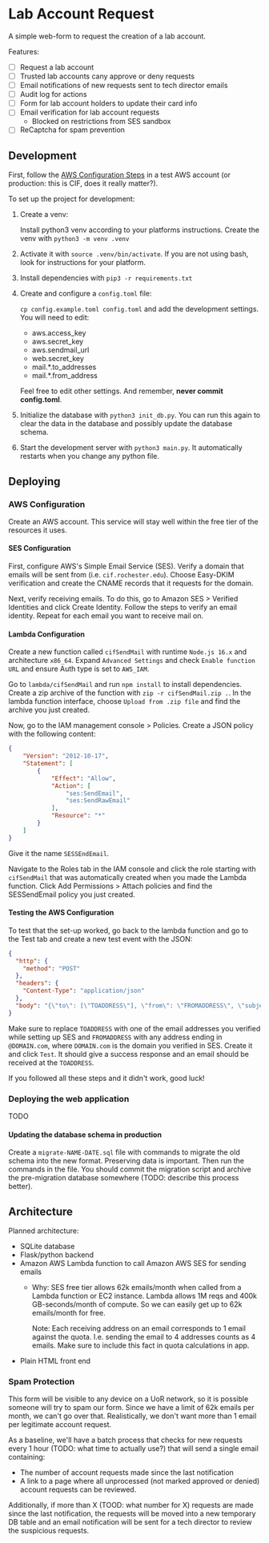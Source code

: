 # Lab Account Request

A simple web-form to request the creation of a lab account.

Features:
- [ ] Request a lab account
- [ ] Trusted lab accounts cany approve or deny requests
- [ ] Email notifications of new requests sent to tech director emails
- [ ] Audit log for actions
- [ ] Form for lab account holders to update their card info
- [ ] Email verification for lab account requests
  - Blocked on restrictions from SES sandbox
- [ ] ReCaptcha for spam prevention

## Development

First, follow the [AWS Configuration Steps](#AWS_Configuration) in a test AWS
account (or production: this is CIF, does it really matter?).

To set up the project for development:

1. Create a venv:

    Install python3 venv according to your platforms instructions. Create the
    venv with `python3 -m venv .venv`

2. Activate it with `source .venv/bin/activate`. If you are not using bash,
    look for instructions for your platform.

3. Install dependencies with `pip3 -r requirements.txt`

4. Create and configure a `config.toml` file:
    
    `cp config.example.toml config.toml` and add the development settings. You
    will need to edit:

    - aws.access_key
    - aws.secret_key
    - aws.sendmail_url
    - web.secret_key
    - mail.*.to_addresses
    - mail.*.from_address

    Feel free to edit other settings. And remember, **never commit config.toml**.

5. Initialize the database with `python3 init_db.py`. You can run this again
    to clear the data in the database and possibly update the database schema.

6. Start the development server with `python3 main.py`. It automatically 
    restarts when you change any python file.

## Deploying

### AWS Configuration

Create an AWS account. This service will stay well within the free tier of the
resources it uses.

#### SES Configuration

First, configure AWS's Simple Email Service (SES). Verify a domain that emails
will be sent from (i.e. `cif.rochester.edu`). Choose Easy-DKIM verification and
create the CNAME records that it requests for the domain.

Next, verify receiving emails. To do this, go to Amazon SES > Verified 
Identities and click Create Identity. Follow the steps to verify an email
identity. Repeat for each email you want to receive mail on.

#### Lambda Configuration

Create a new function called `cifSendMail` with runtime `Node.js 16.x` and
architecture `x86_64`. Expand `Advanced Settings` and check
`Enable function URL` and ensure Auth type is set to `AWS_IAM`.

Go to `lambda/cifSendMail` and run `npm install` to install dependencies.
Create a zip archive of the function with `zip -r cifSendMail.zip .`. In the 
lambda function interface, choose `Upload from .zip file` and find the archive 
you just created.

Now, go to the IAM management console > Policies. Create a JSON policy with
the following content:

```json
{
    "Version": "2012-10-17",
    "Statement": [
        {
            "Effect": "Allow",
            "Action": [
                "ses:SendEmail",
                "ses:SendRawEmail"
            ],
            "Resource": "*"
        }
    ]
}
```

Give it the name `SESSEndEmail`.

Navigate to the Roles tab in the IAM console and click the role starting with
`cifSendMail` that was automatically created when you made the Lambda function.
Click Add Permissions > Attach policies and find the SESSendEmail policy you
just created.

#### Testing the AWS Configuration

To test that the set-up worked, go back to the lambda function and go to the
Test tab and create a new test event with the JSON:

```json
{
  "http": {
    "method": "POST"
  },
  "headers": {
    "Content-Type": "application/json"
  },
  "body": "{\"to\": [\"TOADDRESS\"], \"from\": \"FROMADDRESS\", \"subject\": \"Test email\", \"message\": \"Hello world\"}"
}
```

Make sure to replace `TOADDRESS` with one of the email addresses you verified
while setting up SES and `FROMADDRESS` with any address ending in
`@DOMAIN.com`, where `DOMAIN.com` is the domain you verified in SES. Create it
and click `Test`. It should give a success response and an email should be
received at the `TOADDRESS`.

If you followed all these steps and it didn't work, good luck!

### Deploying the web application

TODO

#### Updating the database schema in production

Create a `migrate-NAME-DATE.sql` file with commands to migrate the old schema
into the new format. Preserving data is important. Then run the commands in the
file. You should commit the migration script and archive the pre-migration
database somewhere (TODO: describe this process better).

## Architecture

Planned architecture:
- SQLite database
- Flask/python backend
- Amazon AWS Lambda function to call Amazon AWS SES for sending emails
  - Why: SES free tier allows 62k emails/month when called from a Lambda
    function or EC2 instance. Lambda allows 1M reqs and 400k GB-seconds/month
    of compute. So we can easily get up to 62k emails/month for free.

    Note: Each receiving address on an email corresponds to 1 email against the
    quota. I.e. sending the email to 4 addresses counts as 4 emails. Make sure
    to include this fact in quota calculations in app.
- Plain HTML front end

### Spam Protection

This form will be visible to any device on a UoR network, so it is possible
someone will try to spam our form. Since we have a limit of 62k emails per
month, we can't go over that. Realistically, we don't want more than 1 email per
legitimate account request.

As a baseline, we'll have a batch process that checks for new requests every
1 hour (TODO: what time to actually use?) that will send a single email
containing:

- The number of account requests made since the last notification
- A link to a page where all unprocessed (not marked approved or denied) 
  account requests can be reviewed.

Additionally, if more than X (TOOD: what number for X) requests are made since
the last notification, the requests will be moved into a new temporary DB table
and an email notification will be sent for a tech director to review the
suspicious requests.

